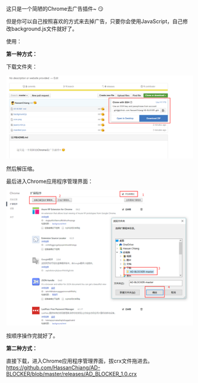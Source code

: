 这只是一个简陋的Chrome去广告插件~ :smirk:

但是你可以自己按照喜欢的方式来去掉广告，只要你会使用JavaScript，自己修改background.js文件就好了。

使用：

**第一种方式：**

下载文件夹：

![image](https://github.com/HassanChiang/AD-BLOCKER/blob/master/Tutorial/1.png)

然后解压缩。

最后进入Chrome应用程序管理界面：

![image](https://github.com/HassanChiang/AD-BLOCKER/blob/master/Tutorial/2.png)

按顺序操作完就好了。

**第二种方式：**

直接下载，进入Chrome应用程序管理界面，拔crx文件拖进去。
https://github.com/HassanChiang/AD-BLOCKER/blob/master/releases/AD_BLOCKER_1.0.crx